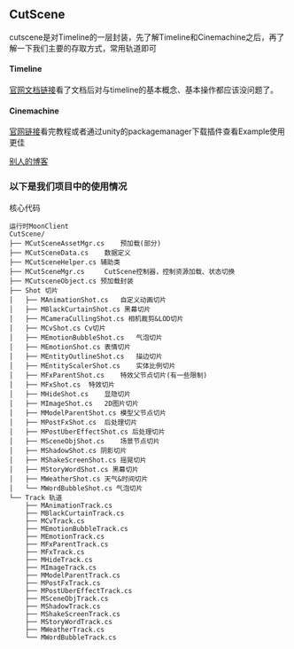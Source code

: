 ## CutScene

cutscene是对Timeline的一层封装，先了解Timeline和Cinemachine之后，再了解一下我们主要的存取方式，常用轨道即可

#### Timeline

[官网文档链接](https://docs.unity3d.com/cn/2018.4/Manual/TimelineSection.html)看了文档后对与timeline的基本概念、基本操作都应该没问题了。

#### Cinemachine

[官网链接](https://unity.com/cn/unity/features/editor/art-and-design/cinemachine)看完教程或者通过unity的packagemanager下载插件查看Example使用更佳

[别人的博客](https://blog.csdn.net/tanyu159/article/details/88608559)

### 以下是我们项目中的使用情况

核心代码

```
运行时MoonClient
CutScene/
├── MCutSceneAssetMgr.cs	预加载(部分)
├── MCutSceneData.cs	数据定义
├── MCutSceneHelper.cs 辅助类
├── MCutSceneMgr.cs		CutScene控制器，控制资源加载、状态切换
├── MCutsceneObject.cs 预加载封装
├── Shot 切片
│   ├── MAnimationShot.cs	自定义动画切片
│   ├── MBlackCurtainShot.cs 黑幕切片
│   ├── MCameraCullingShot.cs 相机裁剪&LOD切片
│   ├── MCvShot.cs Cv切片
│   ├── MEmotionBubbleShot.cs	气泡切片
│   ├── MEmotionShot.cs	表情切片
│   ├── MEntityOutlineShot.cs	描边切片
│   ├── MEntityScalerShot.cs	实体比例切片
│   ├── MFxParentShot.cs	特效父节点切片(有一些限制)
│   ├── MFxShot.cs	特效切片
│   ├── MHideShot.cs	显隐切片
│   ├── MImageShot.cs	2D图片切片
│   ├── MModelParentShot.cs 模型父节点切片
│   ├── MPostFxShot.cs	后处理切片
│   ├── MPostUberEffectShot.cs 后处理切片
│   ├── MSceneObjShot.cs	场景节点切片
│   ├── MShadowShot.cs 阴影切片
│   ├── MShakeScreenShot.cs 摇晃切片
│   ├── MStoryWordShot.cs 黑幕切片
│   ├── MWeatherShot.cs 天气&时间切片
│   └── MWordBubbleShot.cs 气泡切片
└── Track 轨道
    ├── MAnimationTrack.cs
    ├── MBlackCurtainTrack.cs
    ├── MCvTrack.cs
    ├── MEmotionBubbleTrack.cs
    ├── MEmotionTrack.cs
    ├── MFxParentTrack.cs
    ├── MFxTrack.cs
    ├── MHideTrack.cs
    ├── MImageTrack.cs
    ├── MModelParentTrack.cs
    ├── MPostFxTrack.cs
    ├── MPostUberEffectTrack.cs
    ├── MSceneObjTrack.cs
    ├── MShadowTrack.cs
    ├── MShakeScreenTrack.cs
    ├── MStoryWordTrack.cs
    ├── MWeatherTrack.cs
    └── MWordBubbleTrack.cs


```

